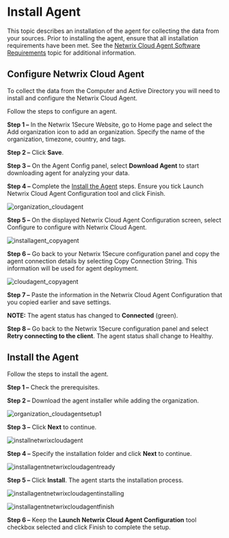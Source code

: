 # Install Agent

This topic describes an installation of the agent for collecting the data from your sources. Prior to installing the agent, ensure that all installation requirements have been met. See the [Netwrix Cloud Agent Software Requirements](/docs/product_docs/1secure/1secure/requirements/cloudagentrequirements.md) topic for additional information.

## Configure Netwrix Cloud Agent

To collect the data from the Computer and Active Directory you will need to install and configure the Netwrix Cloud Agent.

Follow the steps to configure an agent.

__Step 1 –__ In the Netwrix 1Secure Website, go to Home page and select the Add organization icon to add an organization. Specify the name of the organization, timezone, country, and tags.

__Step 2 –__ Click __Save__.

__Step 3 –__ On the Agent Config panel, select __Download Agent__ to start downloading agent for analyzing your data.

__Step 4 –__  Complete the [Install the Agent](#Install-the-Agent) steps. Ensure you tick Launch Netwrix Cloud Agent Configuration tool and click Finish.

![organization_cloudagent](/static/img/product_docs/1secure/1secure/install/organization_cloudagent.png)

__Step 5 –__ On the displayed Netwrix Cloud Agent Configuration screen, select Configure to configure with Netwrix Cloud Agent.

![installagent_copyagent](/static/img/product_docs/1secure/1secure/install/installagent_copyagent.png)

__Step 6 –__  Go back to your Netwrix 1Secure configuration panel and copy the agent connection details by selecting Copy Connection String. This information will be used for agent deployment.

![cloudagent_copyagent](/static/img/product_docs/1secure/1secure/install/cloudagent_copyagent.png)

__Step 7 –__  Paste the information in the Netwrix Cloud Agent Configuration that you copied earlier and save settings.

__NOTE:__ The agent status has changed to __Connected__ (green).

__Step 8 –__ Go back to the Netwrix 1Secure configuration panel and select __Retry connecting to the client__. The agent status shall change to Healthy.

## Install the Agent

Follow the steps to install the agent.

__Step 1 –__ Check the prerequisites.

__Step 2 –__ Download the agent installer while adding the organization.

![organization_cloudagentsetup1](/static/img/product_docs/1secure/1secure/install/organization_cloudagentsetup1.png)

__Step 3 –__ Click __Next__ to continue.

![installnetwrixcloudagent](/static/img/product_docs/1secure/1secure/install/installnetwrixcloudagent.png)

__Step 4 –__ Specify the installation folder and click __Next__ to continue.

![installagentnetwrixcloudagentready](/static/img/product_docs/1secure/1secure/install/installagentnetwrixcloudagentready.png)

__Step 5 –__ Click __Install__. The agent starts the installation process.

![installagentnetwrixcloudagentinstalling](/static/img/product_docs/1secure/1secure/install/installagentnetwrixcloudagentinstalling.png)

![installagentnetwrixcloudagentfinish](/static/img/product_docs/1secure/1secure/install/installagentnetwrixcloudagentfinish.png)

__Step 6 –__ Keep the __Launch Netwrix Cloud Agent Configuration__ tool checkbox selected and click Finish to complete the setup.
